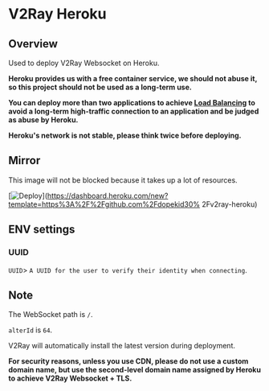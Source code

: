 # V2Ray Heroku

## Overview

Used to deploy V2Ray Websocket on Heroku.

**Heroku provides us with a free container service, we should not abuse it, so this project should not be used as a long-term use.**

**You can deploy more than two applications to achieve [Load Balancing](https://toutyrater.github.io/routing/balance2.html) to avoid a long-term high-traffic connection to an application and be judged as abuse by Heroku.**

**Heroku's network is not stable, please think twice before deploying.**

## Mirror

This image will not be blocked because it takes up a lot of resources.

[![Deploy](https://www.herokucdn.com/deploy/button.png)](https://dashboard.heroku.com/new?template=https%3A%2F%2Fgithub.com%2Fdopekid30% 2Fv2ray-heroku)

## ENV settings

### UUID

`UUID`> `A UUID for the user to verify their identity when connecting`.

## Note

The WebSocket path is `/`.

`alterId` is `64`.

V2Ray will automatically install the latest version during deployment.

**For security reasons, unless you use CDN, please do not use a custom domain name, but use the second-level domain name assigned by Heroku to achieve V2Ray Websocket + TLS.**
